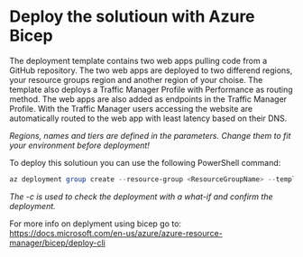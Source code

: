 # Deploy the solutioun with Azure Bicep

The deployment template contains two web apps pulling code from a GitHub repository. The two web apps are deployed to two differend regions, your resource groups region and another region of your choise. The template also deploys a Traffic Manager Profile with Performance as routing method. The web apps are also added as endpoints in the Traffic Manager Profile. With the Traffic Manager users accessing the website are automatically routed to the web app with least latency based on their DNS.

*Regions, names and tiers are defined in the parameters. Change them to fit your environment before deployment!*

To deploy this solutioun you can use the following PowerShell command:
```powershell
az deployment group create --resource-group <ResourceGroupName> --template-file 'deployment.bicep' -c
```
*The -c is used to check the deployment with a what-if and confirm the deployment.*

For more info on deplyment using bicep go to: https://docs.microsoft.com/en-us/azure/azure-resource-manager/bicep/deploy-cli